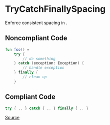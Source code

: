 # TryCatchFinallySpacing

Enforce consistent spacing in .

## Noncompliant Code

```kotlin
fun foo() =
    try {
        // do something
    } catch (exception: Exception) {
        // handle exception
    } finally {
        // clean up
    }
```
## Compliant Code

```kotlin
try { .. } catch { .. } finally { .. }
```

[Source](https://detekt.dev/docs/rules/formatting#trycatchfinallyspacing)
